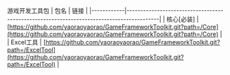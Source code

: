游戏开发工具包
| 包名       | 链接                                                                                     |
|------------|------------------------------------------------------------------------------------------|
| 核心[必装]       | [https://github.com/yaoraoyaorao/GameFrameworkToolkit.git?path=/Core](https://github.com/yaoraoyaorao/GameFrameworkToolkit.git?path=/Core) |
| Excel工具  | [https://github.com/yaoraoyaorao/GameFrameworkToolkit.git?path=/ExcelTool](https://github.com/yaoraoyaorao/GameFrameworkToolkit.git?path=/ExcelTool) |
